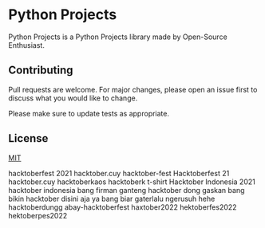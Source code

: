 # Python Projects 

Python Projects is a Python Projects library made by Open-Source Enthusiast.


## Contributing
Pull requests are welcome. For major changes, please open an issue first to discuss what you would like to change.

Please make sure to update tests as appropriate.

## License
[MIT](https://choosealicense.com/licenses/mit/)

hacktoberfest 2021
hacktober.cuy
hacktober-fest
Hacktoberfest 21
hacktober.cuy
hacktoberkaos
hacktoberk t-shirt
Hacktober Indonesia 2021
hacktober indonesia bang firman ganteng
hacktober dong gaskan bang
bikin hacktober disini aja ya bang biar gaterlalu ngerusuh hehe
hacktoberdungg
abay-hacktoberfest
haxtober2022
hektoberfes2022
hektoberpes2022
